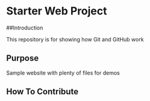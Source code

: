 # Starter Web Project

##Introduction

This repository is for showing how Git and GitHub work

## Purpose

Sample website with plenty of files for demos


## How To Contribute